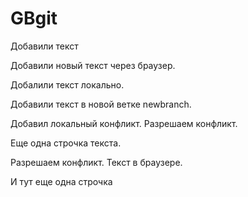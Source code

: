 ﻿# GBgit

Добавили текст

Добавили новый текст через браузер.

Добалили текст локально.

Добавили текст в новой ветке newbranch.

Добавил локальный конфликт. Разрешаем конфликт.

Еще одна строчка текста.

Разрешаем конфликт. Текст в браузере.

И тут еще одна строчка
